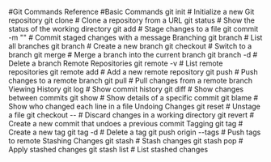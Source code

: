 #Git Commands Reference
#Basic Commands
git init # Initialize a new Git repository
git clone <url> # Clone a repository from a URL
git status # Show the status of the working directory
git add <file> # Stage changes to a file
git commit -m "<message>" # Commit staged changes with a message
Branching
git branch # List all branches
git branch <branch-name> # Create a new branch
git checkout <branch-name> # Switch to a branch
git merge <branch-name> # Merge a branch into the current branch
git branch -d <branch-name> # Delete a branch
Remote Repositories
git remote -v # List remote repositories
git remote add <name> <url> # Add a new remote repository
git push <remote> <branch> # Push changes to a remote branch
git pull <remote> <branch> # Pull changes from a remote branch
Viewing History
git log # Show commit history
git diff # Show changes between commits
git show <commit> # Show details of a specific commit
git blame <file> # Show who changed each line in a file
Undoing Changes
git reset <file> # Unstage a file
git checkout -- <file> # Discard changes in a working directory
git revert <commit> # Create a new commit that undoes a previous commit
Tagging
git tag <tag-name> # Create a new tag
git tag -d <tag-name> # Delete a tag
git push origin --tags # Push tags to remote
Stashing Changes
git stash # Stash changes
git stash pop # Apply stashed changes
git stash list # List stashed changes
